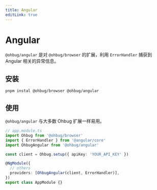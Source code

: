 ```yaml
---
title: Angular
editLink: true
---
```


# Angular

`@ohbug/angular` 是对 `@ohbug/browser` 的扩展，利用 `ErrorHandler` 捕获到 Angular 相关的异常信息。

## 安装

```shell
pnpm instal @ohbug/browser @ohbug/angular
```

## 使用

`@ohbug/angular` 与大多数 Ohbug 扩展一样易用。

```typescript
// app.module.ts
import Ohbug from '@ohbug/browser'
import { ErrorHandler } from '@angular/core'
import OhbugAngular from '@ohbug/angular'

const client = Ohbug.setup({ apiKey: 'YOUR_API_KEY' })

@NgModule({
  // others
  providers: [OhbugAngular(client, ErrorHandler)],
})
export class AppModule {}
```
